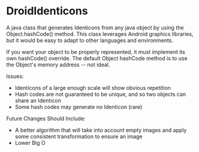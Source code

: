 # DroidIdenticons
A java class that generates Identicons from any java object by using the Object.hashCode() method. This class leverages Android graphics libraries, but it would be easy to adapt to other languages and environments.

If you want your object to be properly represented, it must implement its own hashCode() override. The default Object hashCode method is to use the Object's memory address -- not ideal. 

Issues: 
  - Identicons of a large enough scale will show obvious repetition
  - Hash codes are not guaranteed to be unique, and so two objects can share an Identicon
  - Some hash codes may generate no Identicon (rare)
  
Future Changes Should Include: 
  - A better algorithm that will take into account empty images and apply some consistent transformation to ensure an image
  - Lower Big O
  

